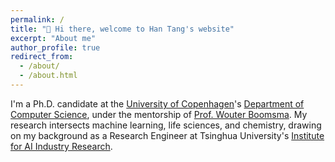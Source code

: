 ```yaml
---
permalink: /
title: "👋 Hi there, welcome to Han Tang's website"
excerpt: "About me"
author_profile: true
redirect_from: 
  - /about/
  - /about.html
---
```


I'm a Ph.D. candidate at the [University of Copenhagen](https://www.ku.dk/english/)'s [Department of Computer Science](https://di.ku.dk/english/), under the mentorship of [Prof. Wouter Boomsma](https://di.ku.dk/Ansatte/?pure=da/persons/275482). My research intersects machine learning, life sciences, and chemistry, drawing on my background as a Research Engineer at Tsinghua University's [Institute for AI Industry Research](https://air.tsinghua.edu.cn/en/our_team/Research_Team.htm).